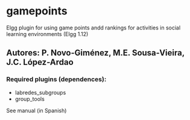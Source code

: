 # gamepoints
Elgg plugin for using game points andd rankings for activities in social learning environments (Elgg 1.12)
## Autores: P. Novo-Giménez, M.E. Sousa-Vieira, J.C. López-Ardao
### Required plugins (dependences): 
- labredes_subgroups
- group_tools

See manual (in Spanish)
